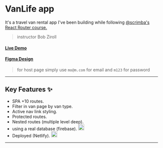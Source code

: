 # VanLife app

It's a travel van rental app I've been building while following [@scrimba's React Router course.](https://scrimba.com/learn-react-router-6-c06)

> instructor Bob Ziroll

#### [Live Demo](https://vanlife-sc-react-router.netlify.app/)

#### [Figma Design](https://www.figma.com/design/YQZ8Ct9NeE4AYioMP5FztD/-VanLife--Copy-?node-id=0-1&t=Kj0s1WbEBd0ugt9H-1)

> for host page
> simply use `mo@m.com` for email and `m123` for password

---

## Key Features ✨

- SPA +10 routes.
- Filter in van page by van type.
- Active nav link styling.
- Protected routes.
- Nested routes (multiple level deep).
- using a real database (firebase). <img src="https://www.vectorlogo.zone/logos/firebase/firebase-icon.svg" alt="Firebase" width="20"/>
- Deployed (Netlify). <img src="https://www.vectorlogo.zone/logos/netlify/netlify-icon.svg" alt="Netlify" width="20"/>

---
